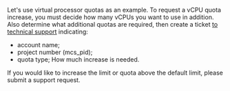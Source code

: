 Let's use virtual processor quotas as an example. To request a vCPU quota increase, you must decide how many vCPUs you want to use in addition. Also determine what additional quotas are required, then create a ticket [to technical support](/en/contacts) indicating:

- account name;
- project number (mcs_pid);
- quota type;
How much increase is needed.

<info>

If you would like to increase the limit or quota above the default limit, please submit a support request.

</info>
